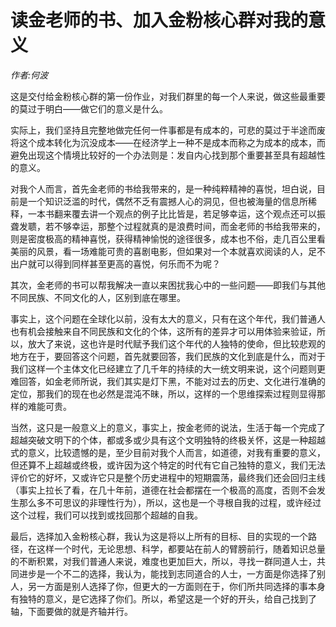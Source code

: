 # 读金老师的书、加入金粉核心群对我的意义

*作者:何波*

这是交付给金粉核心群的第一份作业，对我们群里的每一个人来说，做这些最重要的莫过于明白——做它们的意义是什么。

实际上，我们坚持且完整地做完任何一件事都是有成本的，可悲的莫过于半途而废将这个成本转化为沉没成本——在经济学上一种不是成本而称之为成本的成本，而避免出现这个情境比较好的一个办法则是：发自内心找到那个重要甚至具有超越性的意义。

对我个人而言，首先金老师的书给我带来的，是一种纯粹精神的喜悦，坦白说，目前是一个知识泛滥的时代，偶然不乏有震撼人心的洞见，但也被海量的信息所稀释，一本书翻来覆去讲一个观点的例子比比皆是，若足够幸运，这个观点还可以振聋发聩，若不够幸运，那整个过程就真的是浪费时间，而金老师的书给我带来的，则是密度极高的精神喜悦，获得精神愉悦的途径很多，成本也不俗，走几百公里看美丽的风景，看一场难能可贵的喜剧电影，但如果对一个本就喜欢阅读的人，足不出户就可以得到同样甚至更高的喜悦，何乐而不为呢？

其次，金老师的书可以帮我解决一直以来困扰我心中的一些问题——即我们与其他不同民族、不同文化的人，区别到底在哪里。

事实上，这个问题在全球化以前，没有太大的意义，只有在这个年代，我们普通人也有机会接触来自不同民族和文化的个体，这所有的差异才可以用体验来验证，所以，放大了来说，这也许是时代赋予我们这个年代的人独特的使命，但比较悲观的地方在于，要回答这个问题，首先就要回答，我们民族的文化到底是什么，而对于我们这样一个主体文化已经建立了几千年的持续的大一统文明来说，这个问题则更难回答，如金老师所说，我们其实是灯下黑，不能对过去的历史、文化进行准确的定位，那我们的现在也必然是混沌不昧，所以，这样的一个思维探索过程则显得那样的难能可贵。

当然，这只是一般意义上的意义，事实上，按金老师的说法，生活于每一个完成了超越突破文明下的个体，都或多或少具有这个文明独特的终极关怀，这是一种超越式的意义，比较遗憾的是，至少目前对我个人而言，如道德，对我有重要的意义，但还算不上超越或终极，或许因为这个特定的时代有它自己独特的意义，我们无法评价它的好坏，又或许它只是整个历史进程中的短期震荡，最终我们还会回归主线（事实上拉长了看，在几十年前，道德在社会都摆在一个极高的高度，否则不会发生那么多不可思议的非理性行为），所以，这也是一个寻根自我的过程，或许经过这个过程，我们可以找到或找回那个超越的自我。

最后，选择加入金粉核心群，我认为这是将以上所有的目标、目的实现的一个路径，在这样一个时代，无论思想、科学，都要站在前人的臂膀前行，随着知识总量的不断积累，对我们普通人来说，难度也更加巨大，所以，寻找一群同道人士，共同进步是一个不二的选择，我认为，能找到志同道合的人士，一方面是你选择了别人，另一方面是别人选择了你，但更大的一方面则在于，你们所共同选择的事本身有独特的意义，是它选择了你们。所以，希望这是一个好的开头，给自己找到了轴，下面要做的就是齐轴并行。
